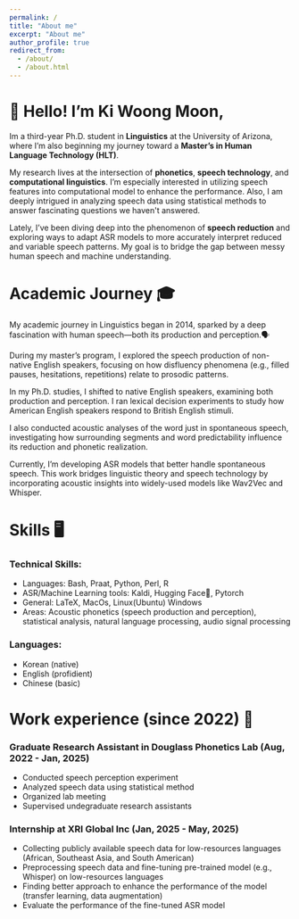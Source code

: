 ```yaml
---
permalink: /
title: "About me"
excerpt: "About me"
author_profile: true
redirect_from: 
  - /about/
  - /about.html
---
```

👀 Hello! I’m **Ki Woong Moon**, 
=====

Im a third-year Ph.D. student in **Linguistics** at the University of Arizona, where I’m also beginning my journey toward a **Master’s in Human Language Technology (HLT)**.

My research lives at the intersection of **phonetics**, **speech technology**, and **computational linguistics**. I’m especially interested in utilizing speech features into computational model to enhance the performance. Also, I am deeply intrigued in analyzing speech data using statistical methods to answer fascinating questions we haven't answered.

Lately, I’ve been diving deep into the phenomenon of **speech reduction** and exploring ways to adapt ASR models to more accurately interpret reduced and variable speech patterns. My goal is to bridge the gap between messy human speech and machine understanding.




Academic Journey 🎓
=====
My academic journey in Linguistics began in 2014, sparked by a deep fascination with human speech—both its production and perception.🗣️

During my master’s program, I explored the speech production of non-native English speakers, focusing on how disfluency phenomena (e.g., filled pauses, hesitations, repetitions) relate to prosodic patterns.

In my Ph.D. studies, I shifted to native English speakers, examining both production and perception. I ran lexical decision experiments to study how American English speakers respond to British English stimuli. 

I also conducted acoustic analyses of the word just in spontaneous speech, investigating how surrounding segments and word predictability influence its reduction and phonetic realization. 

Currently, I’m developing ASR models that better handle spontaneous speech. This work bridges linguistic theory and speech technology by incorporating acoustic insights into widely-used models like Wav2Vec and Whisper. 




Skills 🖥️
======
### Technical Skills:
  * Languages: Bash, Praat, Python, Perl, R
  * ASR/Machine Learning tools: Kaldi, Hugging Face🤗, Pytorch
  * General: LaTeX, MacOs, Linux(Ubuntu) Windows
  * Areas: Acoustic phonetics (speech production and perception), statistical analysis, natural language processing, audio signal processing

### Languages:
  * Korean (native)
  * English (profidient)
  * Chinese (basic)

Work experience (since 2022) 🏢
======
### Graduate Research Assistant in Douglass Phonetics Lab (Aug, 2022 - Jan, 2025)
  * Conducted speech perception experiment
  *  Analyzed speech data using statistical method
  * Organized lab meeting
  * Supervised undegraduate research assistants

### Internship at XRI Global Inc (Jan, 2025 - May, 2025)
  * Collecting publicly available speech data for low-resources languages (African, Southeast Asia, and South American)
  * Preprocessing speech data and fine-tuning pre-trained model (e.g., Whisper) on low-resources languages
  * Finding better approach to enhance the performance of the model (transfer learning, data augmentation)
  * Evaluate the performance of the fine-tuned ASR model





